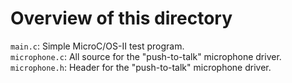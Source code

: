 # Overview of this directory  
`main.c`: Simple MicroC/OS-II test program.  
`microphone.c`: All source for the "push-to-talk" microphone driver.  
`microphone.h`: Header for the "push-to-talk" microphone driver.  
